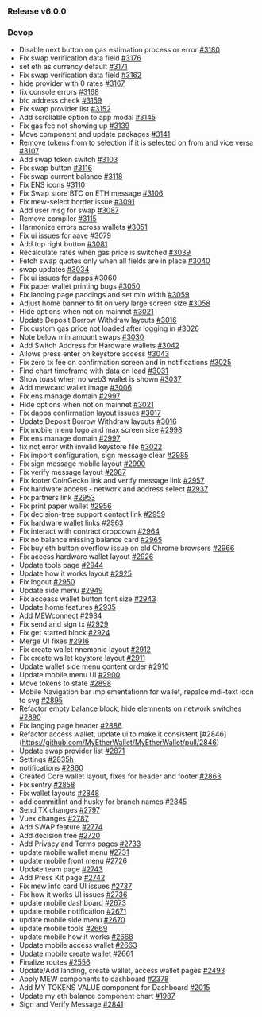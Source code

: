 ### Release v6.0.0

### Devop

- Disable next button on gas estimation process or error [#3180](3180)
- Fix swap verification data field [#3176](https://github.com/MyEtherWallet/MyEtherWallet/pull/3176)
- set eth as currency default [#3171](https://github.com/MyEtherWallet/MyEtherWallet/pull/3171)
- Fix swap verification data field [#3162](https://github.com/MyEtherWallet/MyEtherWallet/pull/3162)
- hide provider with 0 rates [#3167](https://github.com/MyEtherWallet/MyEtherWallet/pull/3167)
- fix console errors [#3168](https://github.com/MyEtherWallet/MyEtherWallet/pull/3168)
- btc address check [#3159](https://github.com/MyEtherWallet/MyEtherWallet/pull/3159)
- Fix swap provider list [#3152](https://github.com/MyEtherWallet/MyEtherWallet/pull/3152)
- Add scrollable option to app modal [#3145](https://github.com/MyEtherWallet/MyEtherWallet/pull/3145)
- Fix gas fee not showing up [#3139](https://github.com/MyEtherWallet/MyEtherWallet/pull/3139)
- Move component and update packages [#3141](https://github.com/MyEtherWallet/MyEtherWallet/pull/3141)
- Remove tokens from to selection if it is selected on from and vice versa [#3107](https://github.com/MyEtherWallet/MyEtherWallet/pull/3107)
- Add swap token switch [#3103](https://github.com/MyEtherWallet/MyEtherWallet/pull/3103)
- Fix swap button [#3116](https://github.com/MyEtherWallet/MyEtherWallet/pull/3116)
- Fix swap current balance [#3118](https://github.com/MyEtherWallet/MyEtherWallet/pull/3118)
- Fix ENS icons [#3110](https://github.com/MyEtherWallet/MyEtherWallet/pull/3110)
- Fix Swap store BTC on ETH message [#3106](https://github.com/MyEtherWallet/MyEtherWallet/pull/3106)
- Fix mew-select border issue [#3091](https://github.com/MyEtherWallet/MyEtherWallet/pull/3091)
- Add user msg for swap [#3087](https://github.com/MyEtherWallet/MyEtherWallet/pull/3087)
- Remove compiler [#3115](https://github.com/MyEtherWallet/MyEtherWallet/pull/3115)
- Harmonize errors across wallets [#3051](https://github.com/MyEtherWallet/MyEtherWallet/pull/3051)
- Fix ui issues for aave [#3079](https://github.com/MyEtherWallet/MyEtherWallet/pull/3079)
- Add top right button [#3081](https://github.com/MyEtherWallet/MyEtherWallet/pull/3081)
- Recalculate rates when gas price is switched [#3039](https://github.com/MyEtherWallet/MyEtherWallet/pull/3039)
- Fetch swap quotes only when all fields are in place [#3040](https://github.com/MyEtherWallet/MyEtherWallet/pull/3040)
- swap updates [#3034](https://github.com/MyEtherWallet/MyEtherWallet/pull/3034)
- Fix ui issues for dapps [#3060](https://github.com/MyEtherWallet/MyEtherWallet/pull/3060)
- Fix paper wallet printing bugs [#3050](https://github.com/MyEtherWallet/MyEtherWallet/pull/3050)
- Fix landing page paddings and set min width [#3059](https://github.com/MyEtherWallet/MyEtherWallet/pull/3059)
- Adjust home banner to fit on very large screen size [#3058](https://github.com/MyEtherWallet/MyEtherWallet/pull/3058)
- Hide options when not on mainnet [#3021](https://github.com/MyEtherWallet/MyEtherWallet/pull/3021)
- Update Deposit Borrow Withdraw layouts [#3016](https://github.com/MyEtherWallet/MyEtherWallet/pull/3016)
- Fix custom gas price not loaded after logging in [#3026](https://github.com/MyEtherWallet/MyEtherWallet/pull/3026)
- Note below min amount swaps [#3030](https://github.com/MyEtherWallet/MyEtherWallet/pull/3030)
- Add Switch Address for Hardware wallets [#3042](https://github.com/MyEtherWallet/MyEtherWallet/pull/3042)
- Allows press enter on keystore access [#3043](https://github.com/MyEtherWallet/MyEtherWallet/pull/3043)
- Fix zero tx fee on confirmation screen and in notifications [#3025](https://github.com/MyEtherWallet/MyEtherWallet/pull/3025)
- Find chart timeframe with data on load [#3031](https://github.com/MyEtherWallet/MyEtherWallet/pull/3031)
- Show toast when no web3 wallet is shown [#3037](https://github.com/MyEtherWallet/MyEtherWallet/pull/3037)
- Add mewcard wallet image [#3006](https://github.com/MyEtherWallet/MyEtherWallet/pull/3006)
- Fix ens manage domain [#2997](https://github.com/MyEtherWallet/MyEtherWallet/pull/2997)
- Hide options when not on mainnet [#3021](https://github.com/MyEtherWallet/MyEtherWallet/pull/3021)
- Fix dapps confirmation layout issues [#3017](https://github.com/MyEtherWallet/MyEtherWallet/pull/3017)
- Update Deposit Borrow Withdraw layouts [#3016](https://github.com/MyEtherWallet/MyEtherWallet/pull/3016)
- Fix mobile menu logo and max screen size [#2998](https://github.com/MyEtherWallet/MyEtherWallet/pull/2998)
- Fix ens manage domain [#2997](https://github.com/MyEtherWallet/MyEtherWallet/pull/2997)
- fix not error with invalid keystore file [#3022](https://github.com/MyEtherWallet/MyEtherWallet/pull/3022)
- Fix import configuration, sign message clear [#2985](https://github.com/MyEtherWallet/MyEtherWallet/pull/2985)
- Fix sign message mobile layout [#2990](https://github.com/MyEtherWallet/MyEtherWallet/pull/2990)
- Fix verify message layout [#2987](https://github.com/MyEtherWallet/MyEtherWallet/pull/2987)
- Fix footer CoinGecko link and verify message link [#2957](https://github.com/MyEtherWallet/MyEtherWallet/pull/2957)
- Fix hardware access - network and address select [#2937](https://github.com/MyEtherWallet/MyEtherWallet/pull/2937)
- Fix partners link [#2953](https://github.com/MyEtherWallet/MyEtherWallet/pull/2953)
- Fix print paper wallet [#2956](https://github.com/MyEtherWallet/MyEtherWallet/pull/2956)
- Fix decision-tree support contact link [#2959](https://github.com/MyEtherWallet/MyEtherWallet/pull/2959)
- Fix hardware wallet links [#2963](https://github.com/MyEtherWallet/MyEtherWallet/pull/2963)
- Fix interact with contract dropdown [#2964](https://github.com/MyEtherWallet/MyEtherWallet/pull/2964)
- Fix no balance missing balance card [#2965](https://github.com/MyEtherWallet/MyEtherWallet/pull/2965)
- Fix buy eth button overflow issue on old Chrome browsers [#2966](https://github.com/MyEtherWallet/MyEtherWallet/pull/2966)
- Fix access hardware wallet layout [#2926](https://github.com/MyEtherWallet/MyEtherWallet/pull/2926)
- Update tools page [#2944](https://github.com/MyEtherWallet/MyEtherWallet/pull/2944)
- Update how it works layout [#2925](https://github.com/MyEtherWallet/MyEtherWallet/pull/2925)
- Fix logout [#2950](https://github.com/MyEtherWallet/MyEtherWallet/pull/2950)
- Update side menu [#2949](https://github.com/MyEtherWallet/MyEtherWallet/pull/2949)
- Fix acceass wallet button font size [#2943](https://github.com/MyEtherWallet/MyEtherWallet/pull/2943)
- Update home features [#2935](https://github.com/MyEtherWallet/MyEtherWallet/pull/2935)
- Add MEWconnect [#2934](https://github.com/MyEtherWallet/MyEtherWallet/pull/2934)
- Fix send and sign tx [#2929](https://github.com/MyEtherWallet/MyEtherWallet/pull/2929)
- Fix get started block [#2924](https://github.com/MyEtherWallet/MyEtherWallet/pull/2924)
- Merge UI fixes [#2916](https://github.com/MyEtherWallet/MyEtherWallet/pull/2916)
- Fix create wallet nnemonic layout [#2912](https://github.com/MyEtherWallet/MyEtherWallet/pull/2912)
- Fix create wallet keystore layout [#2911](https://github.com/MyEtherWallet/MyEtherWallet/pull/2911)
- Update wallet side menu content order [#2910](https://github.com/MyEtherWallet/MyEtherWallet/pull/2910)
- Update mobile menu UI [#2900](https://github.com/MyEtherWallet/MyEtherWallet/pull/2900)
- Move tokens to state [#2898](https://github.com/MyEtherWallet/MyEtherWallet/pull/2898)
- Mobile Navigation bar implementationn for wallet, repalce mdi-text icon to svg [#2895](https://github.com/MyEtherWallet/MyEtherWallet/pull/2895)
- Refactor empty balance block, hide elemnents on network switches [#2890](https://github.com/MyEtherWallet/MyEtherWallet/pull/2890)
- Fix langing page header [#2886](https://github.com/MyEtherWallet/MyEtherWallet/pull/2886)
- Refactor access wallet, update ui to make it consistent \[#2846] (https://github.com/MyEtherWallet/MyEtherWallet/pull/2846)
- Update swap provider list [#2871](https://github.com/MyEtherWallet/MyEtherWallet/pull/2871)
- Settings [#2835h](https://github.com/MyEtherWallet/MyEtherWallet/pull/2835)
- notifications [#2860](https://github.com/MyEtherWallet/MyEtherWallet/pull/2860)
- Created Core wallet layout, fixes for header and footer [#2863](https://github.com/MyEtherWallet/MyEtherWallet/pull/2863)
- Fix sentry [#2858](https://github.com/MyEtherWallet/MyEtherWallet/pull/2858)
- Fix wallet layouts [#2848](https://github.com/MyEtherWallet/MyEtherWallet/pull/2848)
- add commitlint and husky for branch names [#2845](https://github.com/MyEtherWallet/MyEtherWallet/pull/2845)
- Send TX changes [#2797](https://github.com/MyEtherWallet/MyEtherWallet/pull/2797)
- Vuex changes [#2787](https://github.com/MyEtherWallet/MyEtherWallet/pull/2787)
- Add SWAP feature [#2774](https://github.com/MyEtherWallet/MyEtherWallet/pull/2774)
- Add decision tree [#2720](https://github.com/MyEtherWallet/MyEtherWallet/pull/2720)
- Add Privacy and Terms pages [#2733](https://github.com/MyEtherWallet/MyEtherWallet/pull/2733)
- update mobile wallet menu [#2731](https://github.com/MyEtherWallet/MyEtherWallet/pull/2731)
- update mobile front menu [#2726](https://github.com/MyEtherWallet/MyEtherWallet/pull/2726)
- Update team page [#2743](https://github.com/MyEtherWallet/MyEtherWallet/pull/2743)
- Add Press Kit page [#2742](https://github.com/MyEtherWallet/MyEtherWallet/pull/2742)
- Fix mew info card UI issues [#2737](https://github.com/MyEtherWallet/MyEtherWallet/pull/2737)
- Fix how it works UI issues [#2736](https://github.com/MyEtherWallet/MyEtherWallet/pull/2736)
- update mobile dashboard [#2673](https://github.com/MyEtherWallet/MyEtherWallet/pull/2673)
- update mobile notification [#2671](https://github.com/MyEtherWallet/MyEtherWallet/pull/2671)
- update mobile side menu [#2670](https://github.com/MyEtherWallet/MyEtherWallet/pull/2670)
- update mobile tools [#2669](https://github.com/MyEtherWallet/MyEtherWallet/pull/2669)
- update mobile how it works [#2668](https://github.com/MyEtherWallet/MyEtherWallet/pull/2668)
- Update mobile access wallet [#2663](https://github.com/MyEtherWallet/MyEtherWallet/pull/2663)
- Update mobile create wallet [#2661](https://github.com/MyEtherWallet/MyEtherWallet/pull/2661)
- Finalize routes [#2556](https://github.com/MyEtherWallet/MyEtherWallet/pull/2556)
- Update/Add landing, create wallet, access wallet pages [#2493](https://github.com/MyEtherWallet/MyEtherWallet/pull/2493)
- Apply MEW components to dashboard [#2378](https://github.com/MyEtherWallet/MyEtherWallet/pull/2378)
- Add MY TOKENS VALUE component for Dashboard [#2015](https://github.com/MyEtherWallet/MyEtherWallet/pull/2015)
- Update my eth balance component chart [#1987](https://github.com/MyEtherWallet/MyEtherWallet/pull/1987)
- Sign and Verify Message [#2841](https://github.com/MyEtherWallet/MyEtherWallet/pull/2841)
